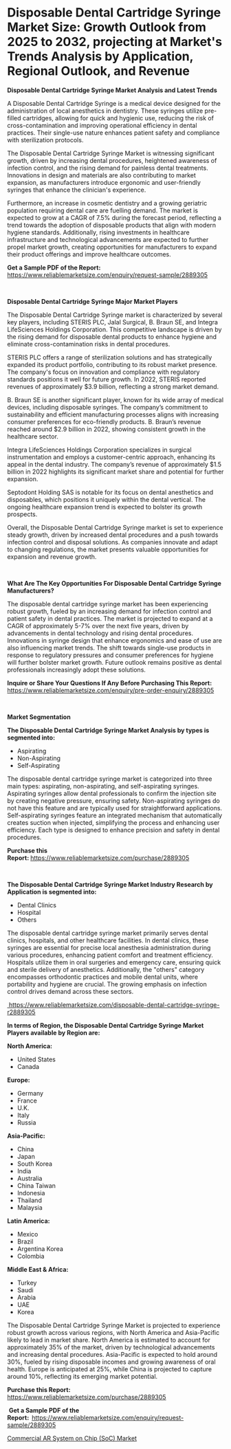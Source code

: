 <p><h1>Disposable Dental Cartridge Syringe Market Size: Growth Outlook from 2025 to 2032, projecting at Market's Trends Analysis by Application, Regional Outlook, and Revenue</h1></p><p><strong>Disposable Dental Cartridge Syringe Market Analysis and Latest Trends</strong></p>
<p><p>A Disposable Dental Cartridge Syringe is a medical device designed for the administration of local anesthetics in dentistry. These syringes utilize pre-filled cartridges, allowing for quick and hygienic use, reducing the risk of cross-contamination and improving operational efficiency in dental practices. Their single-use nature enhances patient safety and compliance with sterilization protocols.</p><p>The Disposable Dental Cartridge Syringe Market is witnessing significant growth, driven by increasing dental procedures, heightened awareness of infection control, and the rising demand for painless dental treatments. Innovations in design and materials are also contributing to market expansion, as manufacturers introduce ergonomic and user-friendly syringes that enhance the clinician's experience.</p><p>Furthermore, an increase in cosmetic dentistry and a growing geriatric population requiring dental care are fuelling demand. The market is expected to grow at a CAGR of 7.5% during the forecast period, reflecting a trend towards the adoption of disposable products that align with modern hygiene standards. Additionally, rising investments in healthcare infrastructure and technological advancements are expected to further propel market growth, creating opportunities for manufacturers to expand their product offerings and improve healthcare outcomes.</p></p>
<p><strong>Get a Sample PDF of the Report:&nbsp;</strong> <a href="https://www.reliablemarketsize.com/enquiry/request-sample/2889305?utm_campaign=3094&utm_medium=2&utm_source=Github&utm_content=ia&utm_term=14032025&utm_id=disposable-dental-cartridge-syringe">https://www.reliablemarketsize.com/enquiry/request-sample/2889305</a></p>
<p>&nbsp;</p>
<p><strong>Disposable Dental Cartridge Syringe Major Market Players</strong></p>
<p><p>The Disposable Dental Cartridge Syringe market is characterized by several key players, including STERIS PLC, Jalal Surgical, B. Braun SE, and Integra LifeSciences Holdings Corporation. This competitive landscape is driven by the rising demand for disposable dental products to enhance hygiene and eliminate cross-contamination risks in dental procedures.</p><p>STERIS PLC offers a range of sterilization solutions and has strategically expanded its product portfolio, contributing to its robust market presence. The company's focus on innovation and compliance with regulatory standards positions it well for future growth. In 2022, STERIS reported revenues of approximately $3.9 billion, reflecting a strong market demand.</p><p>B. Braun SE is another significant player, known for its wide array of medical devices, including disposable syringes. The company’s commitment to sustainability and efficient manufacturing processes aligns with increasing consumer preferences for eco-friendly products. B. Braun’s revenue reached around $2.9 billion in 2022, showing consistent growth in the healthcare sector.</p><p>Integra LifeSciences Holdings Corporation specializes in surgical instrumentation and employs a customer-centric approach, enhancing its appeal in the dental industry. The company’s revenue of approximately $1.5 billion in 2022 highlights its significant market share and potential for further expansion.</p><p>Septodont Holding SAS is notable for its focus on dental anesthetics and disposables, which positions it uniquely within the dental vertical. The ongoing healthcare expansion trend is expected to bolster its growth prospects.</p><p>Overall, the Disposable Dental Cartridge Syringe market is set to experience steady growth, driven by increased dental procedures and a push towards infection control and disposal solutions. As companies innovate and adapt to changing regulations, the market presents valuable opportunities for expansion and revenue growth.</p></p>
<p>&nbsp;</p>
<p><strong>What Are The Key Opportunities For Disposable Dental Cartridge Syringe Manufacturers?</strong></p>
<p><p>The disposable dental cartridge syringe market has been experiencing robust growth, fueled by an increasing demand for infection control and patient safety in dental practices. The market is projected to expand at a CAGR of approximately 5-7% over the next five years, driven by advancements in dental technology and rising dental procedures. Innovations in syringe design that enhance ergonomics and ease of use are also influencing market trends. The shift towards single-use products in response to regulatory pressures and consumer preferences for hygiene will further bolster market growth. Future outlook remains positive as dental professionals increasingly adopt these solutions.</p></p>
<p><strong>Inquire or Share Your Questions If Any Before Purchasing This Report:</strong> <a href="https://www.reliablemarketsize.com/enquiry/pre-order-enquiry/2889305?utm_campaign=3094&utm_medium=2&utm_source=Github&utm_content=ia&utm_term=14032025&utm_id=disposable-dental-cartridge-syringe">https://www.reliablemarketsize.com/enquiry/pre-order-enquiry/2889305</a></p>
<p>&nbsp;</p>
<p><strong>Market Segmentation</strong></p>
<p><strong>The Disposable Dental Cartridge Syringe Market Analysis by types is segmented into:</strong></p>
<p><ul><li>Aspirating</li><li>Non-Aspirating</li><li>Self-Aspirating</li></ul></p>
<p><p>The disposable dental cartridge syringe market is categorized into three main types: aspirating, non-aspirating, and self-aspirating syringes. Aspirating syringes allow dental professionals to confirm the injection site by creating negative pressure, ensuring safety. Non-aspirating syringes do not have this feature and are typically used for straightforward applications. Self-aspirating syringes feature an integrated mechanism that automatically creates suction when injected, simplifying the process and enhancing user efficiency. Each type is designed to enhance precision and safety in dental procedures.</p></p>
<p><strong>Purchase this Report:&nbsp;</strong><a href="https://www.reliablemarketsize.com/purchase/2889305?utm_campaign=3094&utm_medium=2&utm_source=Github&utm_content=ia&utm_term=14032025&utm_id=disposable-dental-cartridge-syringe">https://www.reliablemarketsize.com/purchase/2889305</a></p>
<p>&nbsp;</p>
<p><strong>The Disposable Dental Cartridge Syringe Market Industry Research by Application is segmented into:</strong></p>
<p><ul><li>Dental Clinics</li><li>Hospital</li><li>Others</li></ul></p>
<p><p>The disposable dental cartridge syringe market primarily serves dental clinics, hospitals, and other healthcare facilities. In dental clinics, these syringes are essential for precise local anesthesia administration during various procedures, enhancing patient comfort and treatment efficiency. Hospitals utilize them in oral surgeries and emergency care, ensuring quick and sterile delivery of anesthetics. Additionally, the "others" category encompasses orthodontic practices and mobile dental units, where portability and hygiene are crucial. The growing emphasis on infection control drives demand across these sectors.</p></p>
<p><a href="https://www.reliablemarketsize.com/disposable-dental-cartridge-syringe-r2889305?utm_campaign=3094&utm_medium=2&utm_source=Github&utm_content=ia&utm_term=14032025&utm_id=disposable-dental-cartridge-syringe">&nbsp;https://www.reliablemarketsize.com/disposable-dental-cartridge-syringe-r2889305</a></p>
<p><strong>In terms of Region, the Disposable Dental Cartridge Syringe Market Players available by Region are:</strong></p>
<p>
    <p> <strong> North America: </strong>
        <ul>
            <li>United States</li>
            <li>Canada</li>
        </ul>
        </p> 
    <p> <strong> Europe: </strong>
        <ul>
            <li>Germany</li>
            <li>France</li>
            <li>U.K.</li>
            <li>Italy</li>
            <li>Russia</li>
        </ul>
        </p> 
    <p> <strong> Asia-Pacific: </strong>
        <ul>
            <li>China</li>
            <li>Japan</li>
            <li>South Korea</li>
            <li>India</li>
            <li>Australia</li>
            <li>China Taiwan</li>
            <li>Indonesia</li>
            <li>Thailand</li>
            <li>Malaysia</li>
        </ul>
        </p> 
    <p> <strong> Latin America: </strong>
        <ul>
            <li>Mexico</li>
            <li>Brazil</li>
            <li>Argentina Korea</li>
            <li>Colombia</li>
        </ul>
        </p> 
    <p> <strong> Middle East & Africa: </strong>
        <ul>
            <li>Turkey</li>
            <li>Saudi</li>
            <li>Arabia</li>
            <li>UAE</li>
            <li>Korea</li>
        </ul>
    </p>
    </p>
<p><p>The Disposable Dental Cartridge Syringe Market is projected to experience robust growth across various regions, with North America and Asia-Pacific likely to lead in market share. North America is estimated to account for approximately 35% of the market, driven by technological advancements and increasing dental procedures. Asia-Pacific is expected to hold around 30%, fueled by rising disposable incomes and growing awareness of oral health. Europe is anticipated at 25%, while China is projected to capture around 10%, reflecting its emerging market potential.</p></p>
<p><strong>Purchase this Report: </strong><a href="https://www.reliablemarketsize.com/purchase/2889305?utm_campaign=3094&utm_medium=2&utm_source=Github&utm_content=ia&utm_term=14032025&utm_id=disposable-dental-cartridge-syringe">https://www.reliablemarketsize.com/purchase/2889305</a></p>
<p>&nbsp;<strong>Get a Sample PDF of the Report:&nbsp;&nbsp;</strong><a href="https://www.reliablemarketsize.com/enquiry/request-sample/2889305?utm_campaign=3094&utm_medium=2&utm_source=Github&utm_content=ia&utm_term=14032025&utm_id=disposable-dental-cartridge-syringe">https://www.reliablemarketsize.com/enquiry/request-sample/2889305</a></p>
<p><strong></strong></p>
<p><p><a href="https://github.com/guinoopandam/Market-Research-Report-List-1/blob/main/commercial-ar-system-on-chip-soc-market.md?utm_campaign=3094&utm_medium=2&utm_source=Github&utm_content=ia&utm_term=14032025&utm_id=disposable-dental-cartridge-syringe">Commercial AR System on Chip (SoC) Market</a></p></p>